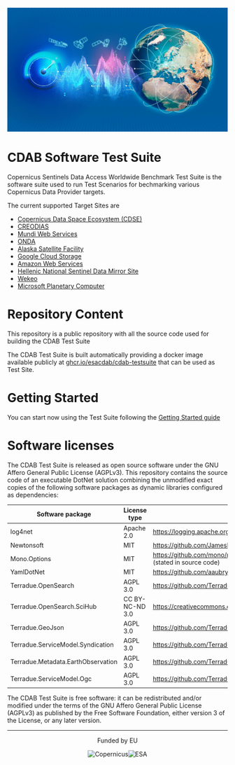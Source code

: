 ![CDAB logo](doc/images/cdab-logo.jpg)

# CDAB Software Test Suite

Copernicus Sentinels Data Access Worldwide Benchmark Test Suite is the software suite used to run Test Scenarios for bechmarking various Copernicus Data Provider targets.

The current supported Target Sites are

* [Copernicus Data Space Ecosystem (CDSE)](https://dataspace.copernicus.eu/)
* [CREODIAS](https://creodias.eu/)
* [Mundi Web Services](https://mundiwebservices.com/)
* [ONDA](https://www.onda-dias.eu/)
* [Alaska Satellite Facility](https://www.asf.alaska.edu/)
* [Google Cloud Storage](https://cloud.google.com/storage/docs/public-datasets?)
* [Amazon Web Services](https://registry.opendata.aws/)
* [Hellenic National Sentinel Data Mirror Site](https://sentinels.space.noa.gr/)
* [Wekeo](https://www.wekeo.eu/)
* [Microsoft Planetary Computer](https://planetarycomputer.microsoft.com/)

# Repository Content

This repository is a public repository with all the source code used for building the CDAB Test Suite

The CDAB Test Suite is built automatically providing a docker image available publicly at [ghcr.io/esacdab/cdab-testsuite](https://github.com/esacdab/cdab-testsuite/pkgs/container/cdab-testsuite) that can be used as Test Site.

# Getting Started

You can start now using the Test Suite following the [Getting Started guide](https://github.com/Terradue/cdab-testsuite/wiki)

# Software licenses

The CDAB Test Suite is released as open source software under the GNU Affero General Public License (AGPLv3). This repository contains the source code of an executable DotNet solution combining the unmodified exact copies of the following software packages as dynamic libraries configured as dependencies:

| Software package | License type | Link to license |
| --- | --- | --- |
| log4net | Apache 2.0 | https://logging.apache.org/log4net/license.html |
| Newtonsoft | MIT | https://github.com/JamesNK/Newtonsoft.Json/blob/master/LICENSE.md |
| Mono.Options | MIT | https://github.com/mono/mono/blob/master/mcs/class/Mono.Options/Mono.Options/Options.cs (stated in source code) |
| YamlDotNet | MIT | https://github.com/aaubry/YamlDotNet/blob/master/LICENSE.txt |
| Terradue.OpenSearch | AGPL 3.0 | https://github.com/Terradue/DotNetOpenSearch/blob/master/LICENSE |
| Terradue.OpenSearch.SciHub | CC BY-NC-ND 3.0 | https://creativecommons.org/licenses/by-nc-nd/3.0/ |
| Terradue.GeoJson | AGPL 3.0 | https://github.com/Terradue/DotNetGeoJson/blob/master/LICENSE |
| Terradue.ServiceModel.Syndication | AGPL 3.0 | https://github.com/Terradue/DotNetSyndication/blob/master/LICENSE |
| Terradue.Metadata.EarthObservation | AGPL 3.0 | https://github.com/Terradue/DotNetEarthObservation/blob/master/LICENSE |
| Terradue.ServiceModel.Ogc | AGPL 3.0 | https://github.com/Terradue/DotNetOgcModel/blob/master/LICENSE |

The CDAB Test Suite is free software: it can be redistributed and/or modified under the terms of the GNU Affero General Public License (AGPLv3) as published by the Free Software Foundation, either version 3 of the License, or any later version.

<hr/>
<p align="center">Funded by EU</p>
<p align="center"><img src="doc/images/copernicus-logo.png" alt="Copernicus" height="125"/><img src="doc/images/esa-logo.png" alt="ESA" height="125"/></p>
